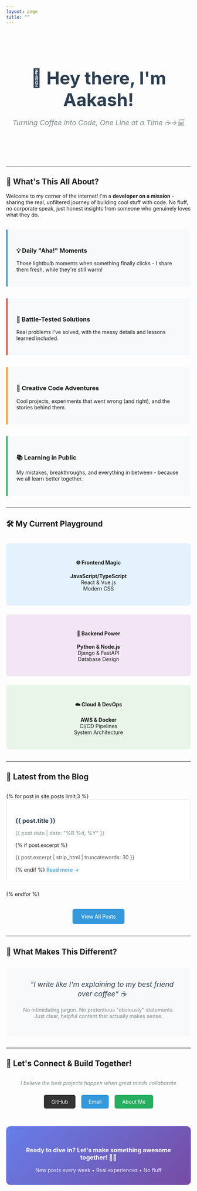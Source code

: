 ```yaml
---
layout: page
title: ""
---
```


<div style="text-align: center; margin-bottom: 3rem; padding: 2rem 0;">
  <h1 style="font-size: 3rem; margin-bottom: 0.5rem; color: #2c3e50;">👋 Hey there, I'm Aakash!</h1>
  <p style="font-size: 1.2rem; color: #7f8c8d; font-style: italic;">Turning Coffee into Code, One Line at a Time ☕→💻</p>
</div>

---

## 🚀 What's This All About?

Welcome to my corner of the internet! I'm a **developer on a mission** - sharing the real, unfiltered journey of building cool stuff with code. No fluff, no corporate speak, just honest insights from someone who genuinely loves what they do.

<div style="display: grid; grid-template-columns: repeat(auto-fit, minmax(300px, 1fr)); gap: 2rem; margin: 2rem 0;">

<div style="padding: 1.5rem; border-left: 4px solid #3498db; background-color: #f8f9fa;">
<h3>💡 Daily "Aha!" Moments</h3>
<p>Those lightbulb moments when something finally clicks - I share them fresh, while they're still warm!</p>
</div>

<div style="padding: 1.5rem; border-left: 4px solid #e74c3c; background-color: #f8f9fa;">
<h3>🔧 Battle-Tested Solutions</h3>
<p>Real problems I've solved, with the messy details and lessons learned included.</p>
</div>

<div style="padding: 1.5rem; border-left: 4px solid #f39c12; background-color: #f8f9fa;">
<h3>🎨 Creative Code Adventures</h3>
<p>Cool projects, experiments that went wrong (and right), and the stories behind them.</p>
</div>

<div style="padding: 1.5rem; border-left: 4px solid #27ae60; background-color: #f8f9fa;">
<h3>📚 Learning in Public</h3>
<p>My mistakes, breakthroughs, and everything in between - because we all learn better together.</p>
</div>

</div>

---

## 🛠️ **My Current Playground**

<div style="display: grid; grid-template-columns: repeat(auto-fit, minmax(250px, 1fr)); gap: 1.5rem; margin: 2rem 0; text-align: center;">

<div style="padding: 1.5rem; background-color: #e3f2fd; border-radius: 8px;">
<h4>🌐 Frontend Magic</h4>
<p><strong>JavaScript/TypeScript</strong><br>
React & Vue.js<br>
Modern CSS</p>
</div>

<div style="padding: 1.5rem; background-color: #f3e5f5; border-radius: 8px;">
<h4>🚀 Backend Power</h4>
<p><strong>Python & Node.js</strong><br>
Django & FastAPI<br>
Database Design</p>
</div>

<div style="padding: 1.5rem; background-color: #e8f5e8; border-radius: 8px;">
<h4>☁️ Cloud & DevOps</h4>
<p><strong>AWS & Docker</strong><br>
CI/CD Pipelines<br>
System Architecture</p>
</div>

</div>

---

## 📝 **Latest from the Blog**

<div style="margin: 2rem 0;">
{% for post in site.posts limit:3 %}
  <div style="padding: 1.5rem; margin-bottom: 1.5rem; border: 1px solid #e1e5e9; border-radius: 8px; background-color: #ffffff;">
    <h3 style="margin-bottom: 0.5rem;">
      <a href="{{ post.url | relative_url }}" style="text-decoration: none; color: #2c3e50;">{{ post.title }}</a>
    </h3>
    <p style="color: #7f8c8d; font-size: 0.9rem; margin-bottom: 1rem;">{{ post.date | date: "%B %d, %Y" }}</p>
    {% if post.excerpt %}
      <p style="color: #555; line-height: 1.6;">{{ post.excerpt | strip_html | truncatewords: 30 }}</p>
    {% endif %}
    <a href="{{ post.url | relative_url }}" style="color: #3498db; text-decoration: none; font-weight: 500;">Read more →</a>
  </div>
{% endfor %}
</div>

<div style="text-align: center; margin: 2rem 0;">
  <a href="{{ '/blog/' | relative_url }}" style="display: inline-block; padding: 12px 24px; background-color: #3498db; color: white; text-decoration: none; border-radius: 6px; font-weight: 500;">View All Posts</a>
</div>

---

## 🎪 **What Makes This Different?**

<div style="background-color: #f8f9fa; padding: 2rem; border-radius: 8px; margin: 2rem 0; text-align: center;">
<blockquote style="font-size: 1.2rem; font-style: italic; color: #2c3e50; border-left: none; margin: 0;">
"I write like I'm explaining to my best friend over coffee" ☕
</blockquote>
<p style="margin-top: 1rem; color: #7f8c8d;">No intimidating jargon. No pretentious "obviously" statements. Just clear, helpful content that actually makes sense.</p>
</div>

---

## 🤝 **Let's Connect & Build Together!**

<div style="text-align: center; margin: 2rem 0;">
<p style="font-style: italic; color: #7f8c8d; margin-bottom: 1.5rem;">I believe the best projects happen when great minds collaborate</p>

<div style="display: flex; justify-content: center; gap: 1rem; flex-wrap: wrap;">
  <a href="https://github.com/AKBogati123" style="display: inline-block; padding: 10px 20px; background-color: #333; color: white; text-decoration: none; border-radius: 5px;">GitHub</a>
  <a href="mailto:your-email@example.com" style="display: inline-block; padding: 10px 20px; background-color: #3498db; color: white; text-decoration: none; border-radius: 5px;">Email</a>
  <a href="/about/" style="display: inline-block; padding: 10px 20px; background-color: #27ae60; color: white; text-decoration: none; border-radius: 5px;">About Me</a>
</div>
</div>

<div style="text-align: center; margin: 3rem 0; padding: 2rem; background: linear-gradient(135deg, #667eea 0%, #764ba2 100%); color: white; border-radius: 12px;">
<h3 style="color: white; margin-bottom: 1rem;">Ready to dive in? Let's make something awesome together! 🚀✨</h3>
<p style="margin: 0; opacity: 0.9;">New posts every week • Real experiences • No fluff</p>
</div>
